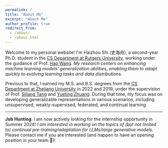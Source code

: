 ```yaml
---
permalink: /
title: "About Me"
excerpt: "About Me"
author_profile: true
redirect_from: 
  - /about/
  - /about.html
---
```


Welcome to my personal website! I'm Haizhou Shi (史海舟), a second-year Ph.D. student in the [CS Department at Rutgers University](https://www.cs.rutgers.edu), working under the guidance of Prof. [Hao Wang](http://wanghao.in). *My research centers on enhancing machine learning models' generalization abilities, enabling them to adapt quickly to evolving learning tasks and data distributions.*

Previous to that, I earned my M.S. and B.S. degrees from the [CS Department at Zhejiang University](http://www.en.cs.zju.edu.cn) in 2022 and 2019, under the supervision of Prof. [Siliang Tang](https://person.zju.edu.cn/en/siliang) and [Yueting Zhuang](https://person.zju.edu.cn/en/yzhuang). During that time, my focus was on developing generalizable representations in various scenarios, including unsupervised, weakly-supervised, federated, and continual learning.

----
**Job Hunting**: I am now actively looking for the internship opportunity in Summer 2024! *I am interested in working on the topics of (but not limited to) continual pre-training/adaptation for LLMs/large generative models.*
Please contact me if you are interested (and happen to have an opening position in your team 🥹)!